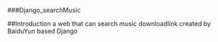 ###Django_searchMusic

##Introduction
a web that can search music downloadlink created by BaiduYun based Django


